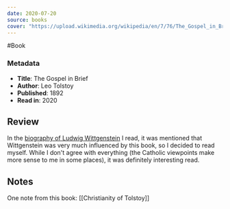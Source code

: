 ```yaml
---
date: 2020-07-20
source: books
cover: "https://upload.wikimedia.org/wikipedia/en/7/76/The_Gospel_in_Brief.jpg"
---
```

#Book

### Metadata
- **Title**: The Gospel in Brief
- **Author**: Leo Tolstoy
- **Published**: 1892
- **Read in**: 2020

## Review
In the [biography of Ludwig Wittgenstein](https://www.goodreads.com/book/show/12079.Ludwig_Wittgenstein) I read, it was mentioned that Wittgenstein was very much influenced by this book, so I decided to read myself. While I don't agree with everything (the Catholic viewpoints make more sense to me in some places), it was definitely interesting read.

## Notes
One note from this book: [[Christianity of Tolstoy]]